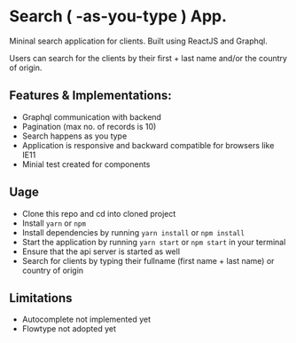 # Search ( -as-you-type ) App.

Mininal search application for clients. Built using ReactJS and Graphql.

Users can search for the clients by their first + last name and/or the country of origin.

## Features & Implementations:

- Graphql communication with backend
- Pagination (max no. of records is 10)
- Search happens as you type
- Application is responsive and backward compatible for browsers like IE11
- Minial test created for components

## Uage

- Clone this repo and cd into cloned project
- Install `yarn` or `npm`
- Install dependencies by running `yarn install` or `npm install`
- Start the application by running `yarn start` or `npm start` in your terminal
- Ensure that the api server is started as well
- Search for clients by typing their fullname (first name + last name) or country of origin

## Limitations
- Autocomplete not implemented yet
- Flowtype not adopted yet